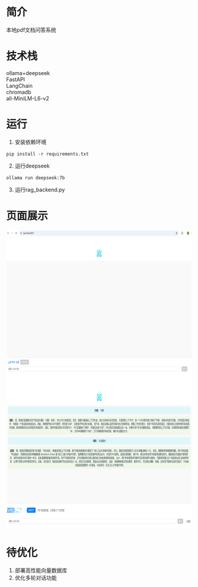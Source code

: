 # 简介
本地pdf文档问答系统
# 技术栈
ollama+deepseek  
FastAPI  
LangChain  
chromadb  
all-MiniLM-L6-v2  
# 运行
1. 安装依赖环境 
```
pip install -r requirements.txt
```
2. 运行deepseek
```commandline
ollama run deepseek:7b
```
3. 运行rag_backend.py
# 页面展示
<img src="./doc/imgs/img1.png" alt="描述图片的文字" width="500" height="400">
<img src="./doc/imgs/img2.png" alt="描述图片的文字" width="500" height="400">

# 待优化
1. 部署高性能向量数据库
2. 优化多轮对话功能